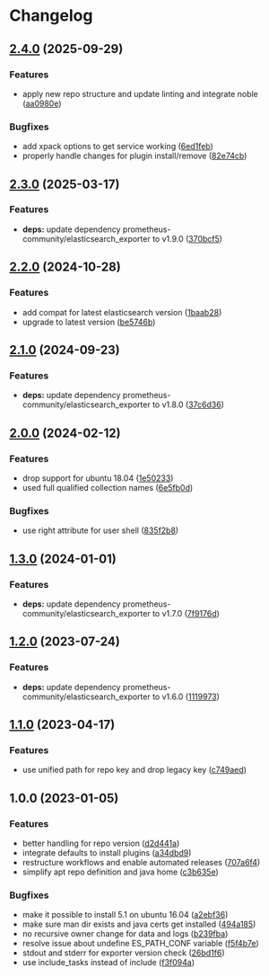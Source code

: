 # Changelog

## [2.4.0](https://github.com/rolehippie/elasticsearch/compare/v2.3.0...v2.4.0) (2025-09-29)


### Features

* apply new repo structure and update linting and integrate noble ([aa0980e](https://github.com/rolehippie/elasticsearch/commit/aa0980e20a3b2b8045885fcd90ccd9bf0c09ff74))


### Bugfixes

* add xpack options to get service working ([6ed1feb](https://github.com/rolehippie/elasticsearch/commit/6ed1feb07e75c8cb13147a47d1937e4db3e99841))
* properly handle changes for plugin install/remove ([82e74cb](https://github.com/rolehippie/elasticsearch/commit/82e74cb3cee6cd43f04a905c935253eb75b25930))

## [2.3.0](https://github.com/rolehippie/elasticsearch/compare/v2.2.0...v2.3.0) (2025-03-17)


### Features

* **deps:** update dependency prometheus-community/elasticsearch_exporter to v1.9.0 ([370bcf5](https://github.com/rolehippie/elasticsearch/commit/370bcf5fe2d6b8bae93d2e23d060a82d3fe19436))

## [2.2.0](https://github.com/rolehippie/elasticsearch/compare/v2.1.0...v2.2.0) (2024-10-28)


### Features

* add compat for latest elasticsearch version ([1baab28](https://github.com/rolehippie/elasticsearch/commit/1baab28ef1f838572f5c928de082737497209f36))
* upgrade to latest version ([be5746b](https://github.com/rolehippie/elasticsearch/commit/be5746bcac0ff763c02fd4946ef416920d449a5d))

## [2.1.0](https://github.com/rolehippie/elasticsearch/compare/v2.0.0...v2.1.0) (2024-09-23)


### Features

* **deps:** update dependency prometheus-community/elasticsearch_exporter to v1.8.0 ([37c6d36](https://github.com/rolehippie/elasticsearch/commit/37c6d361a0d6db666e33ee1d0025a4f8dfc4f183))

## [2.0.0](https://github.com/rolehippie/elasticsearch/compare/v1.3.0...v2.0.0) (2024-02-12)


### Features

* drop support for ubuntu 18.04 ([1e50233](https://github.com/rolehippie/elasticsearch/commit/1e5023356d61a38f25ac8f0eb50abfef0f86f863))
* used full qualified collection names ([6e5fb0d](https://github.com/rolehippie/elasticsearch/commit/6e5fb0db9b9ea8e71bf2b180cf1aaf6828d1d276))


### Bugfixes

* use right attribute for user shell ([835f2b8](https://github.com/rolehippie/elasticsearch/commit/835f2b866971bc5eded40827c8d3c4df8b1a388f))

## [1.3.0](https://github.com/rolehippie/elasticsearch/compare/v1.2.0...v1.3.0) (2024-01-01)


### Features

* **deps:** update dependency prometheus-community/elasticsearch_exporter to v1.7.0 ([7f9176d](https://github.com/rolehippie/elasticsearch/commit/7f9176d256d94ec0f17961638c0a55607d0b3a8d))

## [1.2.0](https://github.com/rolehippie/elasticsearch/compare/v1.1.0...v1.2.0) (2023-07-24)


### Features

* **deps:** update dependency prometheus-community/elasticsearch_exporter to v1.6.0 ([1119973](https://github.com/rolehippie/elasticsearch/commit/11199737ff4e5d197fe20de0bae59648c9da7205))

## [1.1.0](https://github.com/rolehippie/elasticsearch/compare/v1.0.0...v1.1.0) (2023-04-17)


### Features

* use unified path for repo key and drop legacy key ([c749aed](https://github.com/rolehippie/elasticsearch/commit/c749aed8e76fa58f4dff050d11688086d6ccfefd))

## 1.0.0 (2023-01-05)


### Features

* better handling for repo version ([d2d441a](https://github.com/rolehippie/elasticsearch/commit/d2d441a2419ae1a897caa1b482a29538eb01b99d))
* integrate defaults to install plugins ([a34dbd9](https://github.com/rolehippie/elasticsearch/commit/a34dbd9f0235a4e59da5f7df94d217d30ebea832))
* restructure workflows and enable automated releases ([707a6f4](https://github.com/rolehippie/elasticsearch/commit/707a6f44e2602e481ea889f1214728b171d7e82e))
* simplify apt repo definition and java home ([c3b635e](https://github.com/rolehippie/elasticsearch/commit/c3b635e485647a8838a1329638772ddaba974e5c))


### Bugfixes

* make it possible to install 5.1 on ubuntu 16.04 ([a2ebf36](https://github.com/rolehippie/elasticsearch/commit/a2ebf36b791ea4723f696c3fc773c266182dc62c))
* make sure man dir exists and java certs get installed ([494a185](https://github.com/rolehippie/elasticsearch/commit/494a185dc3f8c026e0f95c6160167430a0666057))
* no recursive owner change for data and logs ([b239fba](https://github.com/rolehippie/elasticsearch/commit/b239fba3aa41db43409125c3c3bcbdba4b3d4430))
* resolve issue about undefine ES_PATH_CONF variable ([f5f4b7e](https://github.com/rolehippie/elasticsearch/commit/f5f4b7e8ba2a8cfe6e6a9f7efbf619b36c3ed2fb))
* stdout and stderr for exporter version check ([26bd1f6](https://github.com/rolehippie/elasticsearch/commit/26bd1f6d25561b81801ec7e91a637ac6b1d97d08))
* use include_tasks instead of include ([f3f094a](https://github.com/rolehippie/elasticsearch/commit/f3f094ae0d74f71dd80b686c05445cd212763108))
